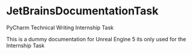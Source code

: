 # JetBrainsDocumentationTask
PyCharm Technical Writing Internship Task

This is a dummy documentation for Unreal Engine 5 its only used for the Internship Task
